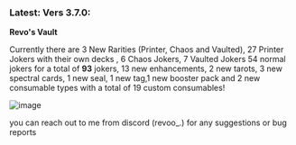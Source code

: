 ### Latest: Vers 3.7.0:

**Revo's Vault**

Currently there are 3 New Rarities (Printer, Chaos and Vaulted), 27 Printer Jokers with their own decks , 6 Chaos Jokers, 7 Vaulted Jokers 54 normal jokers for a total of **93** jokers, 13 new enhancements, 2 new tarots, 3 new spectral cards, 1 new seal, 1 new tag,1 new booster pack and 2 new consumable types with a total of 19 custom consumables!


![image](https://github.com/user-attachments/assets/42556ba5-5b0f-4d7e-8d39-2647657cb95f)

you can reach out to me from discord (revoo_.) for any suggestions or bug reports
